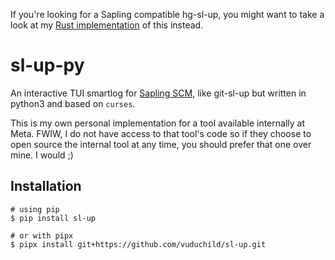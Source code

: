 If you're looking for a Sapling compatible hg-sl-up, you might want to take a look at my [Rust implementation](https://github.com/vuduchild/sl-up) of this instead.
# sl-up-py
An interactive TUI smartlog for [Sapling SCM](https://github.com/facebook/sapling), like git-sl-up but written in python3 and based on `curses`.

This is my own personal implementation for a tool available internally at Meta. FWIW, I do not have access to that tool's code so if they choose to open source the internal tool at any time, you should prefer that one over mine. I would ;) 


## Installation

```
# using pip
$ pip install sl-up

# or with pipx
$ pipx install git+https://github.com/vuduchild/sl-up.git
```
